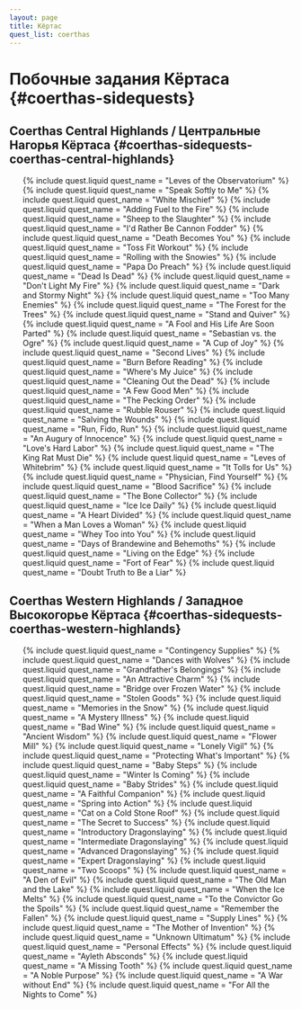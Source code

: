 ```yaml
---
layout: page
title: Кёртас
quest_list: coerthas
---
```


# Побочные задания Кёртаса {#coerthas-sidequests}

## Coerthas Central Highlands / Центральные Нагорья Кёртаса {#coerthas-sidequests-coerthas-central-highlands}

<ul markdown="0">
	{% include quest.liquid quest_name = "Leves of the Observatorium" %}
	{% include quest.liquid quest_name = "Speak Softly to Me" %}
	{% include quest.liquid quest_name = "White Mischief" %}
	{% include quest.liquid quest_name = "Adding Fuel to the Fire" %}
	{% include quest.liquid quest_name = "Sheep to the Slaughter" %}
	{% include quest.liquid quest_name = "I'd Rather Be Cannon Fodder" %}
	{% include quest.liquid quest_name = "Death Becomes You" %}
	{% include quest.liquid quest_name = "Toss Fit Workout" %}
	{% include quest.liquid quest_name = "Rolling with the Snowies" %}
	{% include quest.liquid quest_name = "Papa Do Preach" %}
	{% include quest.liquid quest_name = "Dead Is Dead" %}
	{% include quest.liquid quest_name = "Don't Light My Fire" %}
	{% include quest.liquid quest_name = "Dark and Stormy Night" %}
	{% include quest.liquid quest_name = "Too Many Enemies" %}
	{% include quest.liquid quest_name = "The Forest for the Trees" %}
	{% include quest.liquid quest_name = "Stand and Quiver" %}
	{% include quest.liquid quest_name = "A Fool and His Life Are Soon Parted" %}
	{% include quest.liquid quest_name = "Sebastian vs. the Ogre" %}
	{% include quest.liquid quest_name = "A Cup of Joy" %}
	{% include quest.liquid quest_name = "Second Lives" %}
	{% include quest.liquid quest_name = "Burn Before Reading" %}
	{% include quest.liquid quest_name = "Where's My Juice" %}
	{% include quest.liquid quest_name = "Cleaning Out the Dead" %}
	{% include quest.liquid quest_name = "A Few Good Men" %}
	{% include quest.liquid quest_name = "The Pecking Order" %}
	{% include quest.liquid quest_name = "Rubble Rouser" %}
	{% include quest.liquid quest_name = "Salving the Wounds" %}
	{% include quest.liquid quest_name = "Run, Fido, Run" %}
	{% include quest.liquid quest_name = "An Augury of Innocence" %}
	{% include quest.liquid quest_name = "Love's Hard Labor" %}
	{% include quest.liquid quest_name = "The King Rat Must Die" %}
	{% include quest.liquid quest_name = "Leves of Whitebrim" %}
	{% include quest.liquid quest_name = "It Tolls for Us" %}
	{% include quest.liquid quest_name = "Physician, Find Yourself" %}
	{% include quest.liquid quest_name = "Blood Sacrifice" %}
	{% include quest.liquid quest_name = "The Bone Collector" %}
	{% include quest.liquid quest_name = "Ice Ice Daily" %}
	{% include quest.liquid quest_name = "A Heart Divided" %}
	{% include quest.liquid quest_name = "When a Man Loves a Woman" %}
	{% include quest.liquid quest_name = "Whey Too into You" %}
	{% include quest.liquid quest_name = "Days of Brandewine and Behemoths" %}
	{% include quest.liquid quest_name = "Living on the Edge" %}
	{% include quest.liquid quest_name = "Fort of Fear" %}
	{% include quest.liquid quest_name = "Doubt Truth to Be a Liar" %}
</ul>

## Coerthas Western Highlands / Западное Высокогорье Кёртаса {#coerthas-sidequests-coerthas-western-highlands}

<ul markdown="0">
	{% include quest.liquid quest_name = "Contingency Supplies" %}
	{% include quest.liquid quest_name = "Dances with Wolves" %}
	{% include quest.liquid quest_name = "Grandfather's Belongings" %}
	{% include quest.liquid quest_name = "An Attractive Charm" %}
	{% include quest.liquid quest_name = "Bridge over Frozen Water" %}
	{% include quest.liquid quest_name = "Stolen Goods" %}
	{% include quest.liquid quest_name = "Memories in the Snow" %}
	{% include quest.liquid quest_name = "A Mystery Illness" %}
	{% include quest.liquid quest_name = "Bad Wine" %}
	{% include quest.liquid quest_name = "Ancient Wisdom" %}
	{% include quest.liquid quest_name = "Flower Mill" %}
	{% include quest.liquid quest_name = "Lonely Vigil" %}
	{% include quest.liquid quest_name = "Protecting What's Important" %}
	{% include quest.liquid quest_name = "Baby Steps" %}
	{% include quest.liquid quest_name = "Winter Is Coming" %}
	{% include quest.liquid quest_name = "Baby Strides" %}
	{% include quest.liquid quest_name = "A Faithful Companion" %}
	{% include quest.liquid quest_name = "Spring into Action" %}
	{% include quest.liquid quest_name = "Cat on a Cold Stone Roof" %}
	{% include quest.liquid quest_name = "The Secret to Success" %}
	{% include quest.liquid quest_name = "Introductory Dragonslaying" %}
	{% include quest.liquid quest_name = "Intermediate Dragonslaying" %}
	{% include quest.liquid quest_name = "Advanced Dragonslaying" %}
	{% include quest.liquid quest_name = "Expert Dragonslaying" %}
	{% include quest.liquid quest_name = "Two Scoops" %}
	{% include quest.liquid quest_name = "A Den of Evil" %}
	{% include quest.liquid quest_name = "The Old Man and the Lake" %}
	{% include quest.liquid quest_name = "When the Ice Melts" %}
	{% include quest.liquid quest_name = "To the Convictor Go the Spoils" %}
	{% include quest.liquid quest_name = "Remember the Fallen" %}
	{% include quest.liquid quest_name = "Supply Lines" %}
	{% include quest.liquid quest_name = "The Mother of Invention" %}
	{% include quest.liquid quest_name = "Unknown Ultimatum" %}
	{% include quest.liquid quest_name = "Personal Effects" %}
	{% include quest.liquid quest_name = "Ayleth Absconds" %}
	{% include quest.liquid quest_name = "A Missing Tooth" %}
	{% include quest.liquid quest_name = "A Noble Purpose" %}
	{% include quest.liquid quest_name = "A War without End" %}
	{% include quest.liquid quest_name = "For All the Nights to Come" %}
</ul>